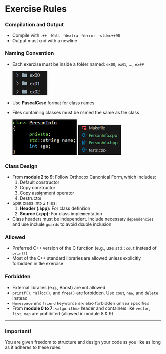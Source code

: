 # Exercise Rules

### Compilation and Output
- Compile with `c++ -Wall -Wextra -Werror -std=c++98`
- Output must end with a newline  

### Naming Convention
- Each exercise must be inside a folder named: `ex00`, `ex01`, ..., `ex##`

    ![relative](img/rule_1.png)
- Use **PascalCase** format for class names  
- Files containing classes must be named the same as the class

  ![relative](img/rule_2.png)  ![relative](img/rule_3.png)

### Class Design
- From **module 2 to 9**: Follow Orthodox Canonical Form, which includes:  
  1. Default constructor  
  2. Copy constructor  
  3. Copy assignment operator  
  4. Destructor  
- Split class into 2 files:  
  1. **Header (.hpp):** For class definition  
  2. **Source (.cpp):** For class implementation  
- Class headers must be independent. Include necessary `dependencies` and use include `guards` to avoid double inclusion  


### Allowed
- Preferred C++ version of the C function (e.g., use `std::cout` instead of `printf`)  
- Most of the C++ standard libraries are allowed unless explicitly forbidden in the exercise



### Forbidden
- External libraries (e.g., Boost) are not allowed  
- `printf()`, `*alloc()`, and `free()` are forbidden. Use `cout`, `new`, and `delete` instead  
- `Namespace` and `friend` keywords are also forbidden unless specified  
- From **module 0 to 7**: `<algorithm>` header and containers like `vector`, `list`, `map` are prohibited (allowed in module 8 & 9)  

---

### **Important!**  
You are given freedom to structure and design your code as you like as long as it adheres to these rules.
